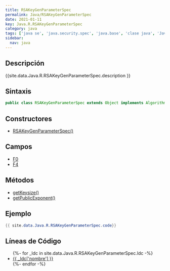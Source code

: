 ```yaml
---
title: RSAKeyGenParameterSpec
permalink: Java/RSAKeyGenParameterSpec
date: 2021-01-11
key: Java.R.RSAKeyGenParameterSpec
category: java
tags: ['java se', 'java.security.spec', 'java.base', 'clase java', 'Java 1.3']
sidebar: 
  nav: java
---
```


## Descripción
{{site.data.Java.R.RSAKeyGenParameterSpec.description }}

## Sintaxis
~~~java
public class RSAKeyGenParameterSpec extends Object implements AlgorithmParameterSpec
~~~

## Constructores
* [RSAKeyGenParameterSpec()](/Java/RSAKeyGenParameterSpec/RSAKeyGenParameterSpec/)

## Campos
* [F0](/Java/RSAKeyGenParameterSpec/F0)
* [F4](/Java/RSAKeyGenParameterSpec/F4)

## Métodos
* [getKeysize()](/Java/RSAKeyGenParameterSpec/getKeysize)
* [getPublicExponent()](/Java/RSAKeyGenParameterSpec/getPublicExponent)

## Ejemplo
~~~java
{{ site.data.Java.R.RSAKeyGenParameterSpec.code}}
~~~

## Líneas de Código
<ul>
{%- for _ldc in site.data.Java.R.RSAKeyGenParameterSpec.ldc -%}
   <li>
       <a href="{{_ldc['url'] }}">{{ _ldc['nombre'] }}</a>
   </li>
{%- endfor -%}
</ul>
